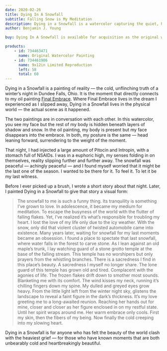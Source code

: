 ```yaml
---
date: 2020-02-26
title: Dying In A Snowfall
subtitle: Falling Snow is My Meditation
description: Dying in a Snowfall is a watercolor capturing the quiet, haunting reality of a winter night in Dundee Falls, Ohio. Paired with its companion piece Final Embrace, it contrasts the cold stillness of that moment with the warmth of the dream I experienced as I slipped away — a meeting of beauty, grief, and surrender.
author: Benjamin J. Young

buy: Dying In A Snowfall is available for acquisition as the original watercolor painting or as a high-quality limited reproduction. Collectors may choose between owning the one-of-a-kind original or a museum-grade print that preserves the emotional depth and detail of the work. Both options offer a meaningful way to bring this powerful and personal piece into your collection.

products:
    - id: 734463471
      name: Original Watercolor Painting
    - id: 734461906
      name: 9x12in Limited Reproduction
      left: 58
      total: 60
---
```


Dying in a Snowfall is a painting of reality — the cold, unflinching truth of a winter’s night in Dundee Falls, Ohio. It is the moment that directly connects to my oil painting [Final Embrace](/story/final-embrace). Where Final Embrace lives in the dream I experienced as I slipped away, Dying in a Snowfall lives in the physical world — the actual scene as it happened.

<!--more-->

The two paintings are in conversation with each other. In this watercolor, you see my face but the rest of my body is hidden beneath layers of shadow and snow. In the oil painting, my body is present but my face disappears into the embrace. In both, my posture is the same — head leaning forward, surrendering to the weight of the moment.

That night, I had injected a large amount of Pitocin and Intropin, with a stomach full of NSAIDs. I was in a euphoric high, my senses folding in on themselves, reality slipping further and further away. The snowfall was peaceful — achingly peaceful — and I found myself worried that it might be the last one of the season. I wanted to be there for it. To feel it. To let it be my last witness.

Before I ever picked up a brush, I wrote a short story about that night. Later, I painted Dying in a Snowfall to give that story a visual form:

> The snowfall to me is such a funny thing. Its tranquility is something I’ve grown to love. In adolescence, it became my medium for meditation. To escape the busyness of the world with the flutter of falling flakes. Yet, I’ve realized it’s what’s responsible for troubling my heart. I lost the love of my life only due to the icy weather. With the snow, only did that violent cluster of twisted automobile came into existence. Many years later, waiting for snowfall for my last moments became an obsession. I found a place to spectate that last snowfall, where water falls in the forest to carve stone. As I lean against an old maple’s trunk, I lay watching guard of a stone grotto temple at the base of the falling stream. This temple has no worshipers but only prayers from the whistling branches. There is a sacredness I find in this place’s beauty. A sacredness I myself no longer share. The lone guard of this temple has grown old and tired. Complacent with the agonies of life. The frozen flakes drift down to smother most sounds. Blanketing me with its comfort. The wind kisses my neck, running it’s chilling fingers down my spine. My dulled and greyed eyes grow heavy. From the little light left from the winter night sky, glistens the landscape to reveal a faint figure in the dark’s thickness. It’s my love greeting me to a long-awaited reunion. Reaching her hands out for mine, closer and closer as her figure enclosed in on my restful state. Until her spirit wraps around me. Her warm embrace only cools. First my skin, then the fibers of my being. Now finally the cold creeping into my slowing heart.

Dying in a Snowfall is for anyone who has felt the beauty of the world clash with the heaviest grief — for those who have known moments that are both unbearably cold and heartbreakingly beautiful.